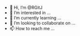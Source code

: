 - 👋 Hi, I’m @RGitJ
- 👀 I’m interested in ...
- 🌱 I’m currently learning ...
- 💞️ I’m looking to collaborate on ...
- 📫 How to reach me ...

<!---
RGitJ/RGitJ is a ✨ special ✨ repository because its `README.md` (this file) appears on your GitHub profile.
You can click the Preview link to take a look at your changes.
--->
